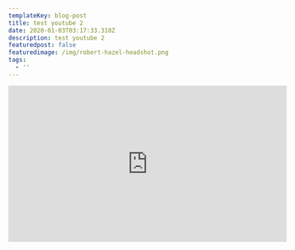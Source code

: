 ```yaml
---
templateKey: blog-post
title: test youtube 2
date: 2020-01-03T03:17:33.310Z
description: test youtube 2
featuredpost: false
featuredimage: /img/robert-hazel-headshot.png
tags:
  - ''
---
```

<iframe width="560" height="315" src=https://www.youtube.com/embed/2lAe1cqCOXo frameborder="0" allow="accelerometer; autoplay; encrypted-media; gyroscope; picture-in-picture" allowfullscreen></iframe>
